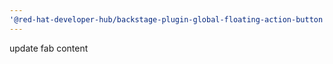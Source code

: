 ```yaml
---
'@red-hat-developer-hub/backstage-plugin-global-floating-action-button': patch
---
```


update fab content
